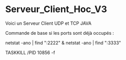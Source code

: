# Serveur_Client_Hoc_V3
Voici un Serveur Client UDP et TCP JAVA

Commande de base si les ports sont déjà occupés :


netstat -ano | find ":2222" & netstat -ano | find ":3333"


TASKKILL /PID 10856 -f
